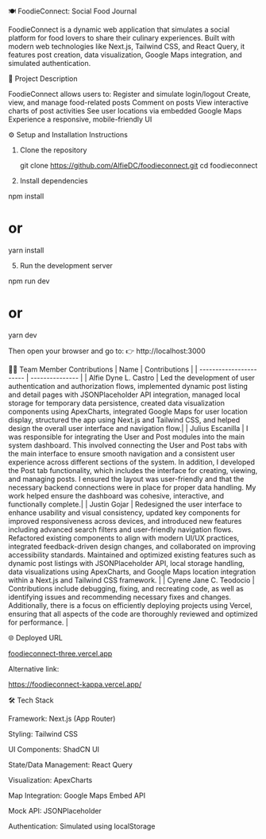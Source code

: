 🍽️ FoodieConnect: Social Food Journal

FoodieConnect is a dynamic web application that simulates a social platform for food lovers to share their culinary experiences. Built with modern web technologies like Next.js, Tailwind CSS, and React Query, it features post creation, data visualization, Google Maps integration, and simulated authentication.

📌 Project Description

FoodieConnect allows users to:
    Register and simulate login/logout
    Create, view, and manage food-related posts
    Comment on posts
    View interactive charts of post activities
    See user locations via embedded Google Maps
    Experience a responsive, mobile-friendly UI

⚙️ Setup and Installation Instructions

1. Clone the repository
   
   git clone https://github.com/AlfieDC/foodieconnect.git
   cd foodieconnect
   
3. Install dependencies
   
npm install
# or
yarn install
   
5. Run the development server

npm run dev
# or
yarn dev

Then open your browser and go to:
👉 http://localhost:3000

👨‍💻 Team Member Contributions
| Name                    | Contributions   |
| ----------------------- | --------------- |
| Alfie Dyne L. Castro    |  Led the development of user authentication and authorization flows, implemented dynamic post listing and detail pages with JSONPlaceholder API integration, managed local storage for temporary data persistence, created data visualization components using ApexCharts, integrated Google Maps for user location display, structured the app using Next.js and Tailwind CSS, and helped design the overall user interface and navigation flow.|
| Julius Escanilla        | I was responsible for integrating the User and Post modules into the main system dashboard. This involved connecting the User and Post tabs with the main interface to ensure smooth navigation and a consistent user experience across different sections of the system. In addition, I developed the Post tab functionality, which includes the interface for creating, viewing, and managing posts. I ensured the layout was user-friendly and that the necessary backend connections were in place for proper data handling. My work helped ensure the dashboard was cohesive, interactive, and functionally complete.|
| Justin Gojar            | Redesigned the user interface to enhance usability and visual consistency, updated key components for improved responsiveness across devices, and introduced new features including advanced search filters and user-friendly navigation flows. Refactored existing components to align with modern UI/UX practices, integrated feedback-driven design changes, and collaborated on improving accessibility standards. Maintained and optimized existing features such as dynamic post listings with JSONPlaceholder API, local storage handling, data visualizations using ApexCharts, and Google Maps location integration within a Next.js and Tailwind CSS framework. |
| Cyrene Jane C. Teodocio | Contributions include debugging, fixing, and recreating code, as well as identifying issues and recommending necessary fixes and changes. Additionally, there is a focus on efficiently deploying projects using Vercel, ensuring that all aspects of the code are thoroughly reviewed and optimized for performance. |

🌐 Deployed URL

[foodieconnect-three.vercel.app
](https://foodieconnect-three.vercel.app/)

Alternative link:

https://foodieconnect-kappa.vercel.app/

🛠️ Tech Stack

Framework: Next.js (App Router)

Styling: Tailwind CSS

UI Components: ShadCN UI

State/Data Management: React Query

Visualization: ApexCharts

Map Integration: Google Maps Embed API

Mock API: JSONPlaceholder

Authentication: Simulated using localStorage
